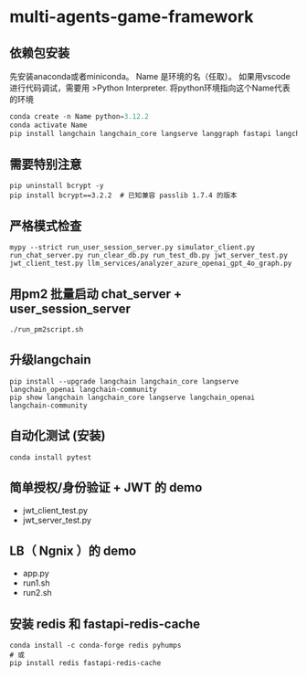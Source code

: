 # multi-agents-game-framework

## 依赖包安装

先安装anaconda或者miniconda。
Name 是环境的名（任取）。
如果用vscode 进行代码调试，需要用 >Python Interpreter. 将python环境指向这个Name代表的环境

```python
conda create -n Name python=3.12.2 
conda activate Name
pip install langchain langchain_core langserve langgraph fastapi langchain_openai sse_starlette faiss-cpu loguru mypy pandas openpyxl overrides Jinja2 jsonschema black pandas-stubs uvicorn "python-jose[cryptography]" passlib requests python-multipart bcrypt types-python-jose sqlalchemy2-stubs types-passlib sqlalchemy asyncpg psycopg2 types-redis
```

## 需要特别注意

```shell
pip uninstall bcrypt -y
pip install bcrypt==3.2.2  # 已知兼容 passlib 1.7.4 的版本
```

## 严格模式检查

```shell
mypy --strict run_user_session_server.py simulator_client.py run_chat_server.py run_clear_db.py run_test_db.py jwt_server_test.py jwt_client_test.py llm_services/analyzer_azure_openai_gpt_4o_graph.py
```

## 用pm2 批量启动 chat_server + user_session_server

```shell
./run_pm2script.sh
```

## 升级langchain

```shell
pip install --upgrade langchain langchain_core langserve langchain_openai langchain-community 
pip show langchain langchain_core langserve langchain_openai langchain-community
```

## 自动化测试 (安装)

```shell
conda install pytest
```

## 简单授权/身份验证 + JWT 的 demo

- jwt_client_test.py
- jwt_server_test.py

## LB（ Ngnix ）的 demo

- app.py
- run1.sh
- run2.sh

## 安装 redis 和 fastapi-redis-cache

```shell
conda install -c conda-forge redis pyhumps
# 或
pip install redis fastapi-redis-cache
```
